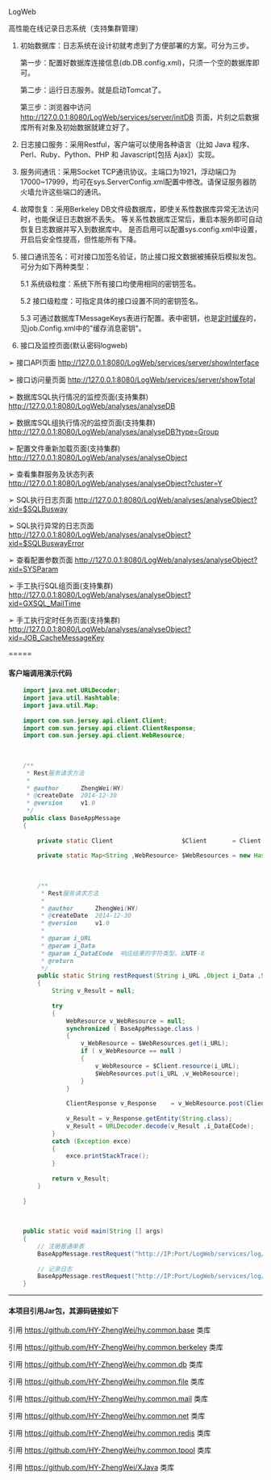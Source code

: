 LogWeb

高性能在线记录日志系统（支持集群管理）



1. 初始数据库：日志系统在设计初就考虑到了方便部署的方案。可分为三步。

    第一步：配置好数据库连接信息(db.DB.config.xml)，只须一个空的数据库即可。

    第二步：运行日志服务。就是启动Tomcat了。

    第三步：浏览器中访问 http://127.0.0.1:8080/LogWeb/services/server/initDB 页面，片刻之后数据库所有对象及初始数据就建立好了。

2. 日志接口服务：采用Restful，客户端可以使用各种语言（比如 Java 程序、Perl、Ruby、Python、PHP 和 Javascript[包括 Ajax]）实现。

3. 服务间通讯：采用Socket TCP通讯协议。主端口为1921，浮动端口为17000~17999，均可在sys.ServerConfig.xml配置中修改。请保证服务器防火墙允许这些端口的通讯。

4. 故障恢复：采用Berkeley DB文件级数据库，即使关系性数据库异常无法访问时，也能保证日志数据不丢失。
   等关系性数据库正常后，重启本服务即可自动恢复日志数据并写入到数据库中。
   是否启用可以配置sys.config.xml中设置，开启后安全性提高，但性能所有下降。
   
5. 接口通讯签名：可对接口加签名验证，防止接口报文数据被捕获后模拟发包。可分为如下两种类型：

    5.1 系统级粒度：系统下所有接口均使用相同的密钥签名。
    
    5.2 接口级粒度：可指定具体的接口设置不同的密钥签名。
    
    5.3 可通过数据库TMessageKeys表进行配置。表中密钥，也是[定时缓存](WebContent/WEB-INF/job.Config.xml)的，见job.Config.xml中的"缓存消息密钥"。

6. 接口及监控页面(默认密码logweb)

➢ 接口API页面 http://127.0.0.1:8080/LogWeb/services/server/showInterface

➢ 接口访问量页面 http://127.0.0.1:8080/LogWeb/services/server/showTotal

➢ 数据库SQL执行情况的监控页面(支持集群) http://127.0.0.1:8080/LogWeb/analyses/analyseDB

➢ 数据库SQL组执行情况的监控页面(支持集群) http://127.0.0.1:8080/LogWeb/analyses/analyseDB?type=Group

➢ 配置文件重新加载页面(支持集群) http://127.0.0.1:8080/LogWeb/analyses/analyseObject

➢ 查看集群服务及状态列表 http://127.0.0.1:8080/LogWeb/analyses/analyseObject?cluster=Y

➢ SQL执行日志页面 http://127.0.0.1:8080/LogWeb/analyses/analyseObject?xid=$SQLBusway

➢ SQL执行异常的日志页面 http://127.0.0.1:8080/LogWeb/analyses/analyseObject?xid=$SQLBuswayError

➢ 查看配置参数页面 http://127.0.0.1:8080/LogWeb/analyses/analyseObject?xid=SYSParam

➢ 手工执行SQL组页面(支持集群) http://127.0.0.1:8080/LogWeb/analyses/analyseObject?xid=GXSQL_MailTime

➢ 手工执行定时任务页面(支持集群) http://127.0.0.1:8080/LogWeb/analyses/analyseObject?xid=JOB_CacheMessageKey



=====
#### 客户端调用演示代码
```java
	import java.net.URLDecoder;
	import java.util.Hashtable;
	import java.util.Map;
	
	import com.sun.jersey.api.client.Client;
	import com.sun.jersey.api.client.ClientResponse;
	import com.sun.jersey.api.client.WebResource;
	
	
	
	/**
	 * Rest服务请求方法
	 * 
	 * @author      ZhengWei(HY)
	 * @createDate  2014-12-30
	 * @version     v1.0
	 */
	public class BaseAppMessage
	{
	    
	    private static Client                   $Client       = Client.create();
	    
	    private static Map<String ,WebResource> $WebResources = new Hashtable<String ,WebResource>();
	    
	    
	    
	    /**
	     * Rest服务请求方法
	     * 
	     * @author      ZhengWei(HY)
	     * @createDate  2014-12-30
	     * @version     v1.0
	     *
	     * @param i_URL
	     * @param i_Data
	     * @param i_DataECode  响应结果的字符类型。如UTF-8
	     * @return
	     */
	    public static String restRequest(String i_URL ,Object i_Data ,String i_DataECode)
	    {
	        String v_Result = null;
	        
	        try 
	        {
	            WebResource v_WebResource = null;
	            synchronized ( BaseAppMessage.class )
	            {
	                v_WebResource = $WebResources.get(i_URL);
	                if ( v_WebResource == null )
	                {
	                    v_WebResource = $Client.resource(i_URL);
	                    $WebResources.put(i_URL ,v_WebResource);
	                }
	            }
	            
	            ClientResponse v_Response    = v_WebResource.post(ClientResponse.class ,i_Data);
	            
	            v_Result = v_Response.getEntity(String.class);
	            v_Result = URLDecoder.decode(v_Result ,i_DataECode);
	        } 
	        catch (Exception exce) 
	        {
	            exce.printStackTrace();
	        }
	        
	        return v_Result;
	    }
	    
	}
	
	
	
	public static void main(String [] args)
	{
		// 注册普通单表
		BaseAppMessage.restRequest("http://IP:Port/LogWeb/services/log/register" ,"Json报文。请参见testScript/restful/Log.Register.A001.注册系统.01.普通单表.xml中的Json字符串" ,"UTF-8");
		
		// 记录日志
		BaseAppMessage.restRequest("http://IP:Port/LogWeb/services/log/log"      ,"Json报文。请参见testScript/restful/Log.Create.A001.记录日志.001.xml中的Json字符串"          ,"UTF-8");
	}
```


---
#### 本项目引用Jar包，其源码链接如下
引用 https://github.com/HY-ZhengWei/hy.common.base 类库

引用 https://github.com/HY-ZhengWei/hy.common.berkeley 类库

引用 https://github.com/HY-ZhengWei/hy.common.db 类库

引用 https://github.com/HY-ZhengWei/hy.common.file 类库

引用 https://github.com/HY-ZhengWei/hy.common.mail 类库

引用 https://github.com/HY-ZhengWei/hy.common.net 类库

引用 https://github.com/HY-ZhengWei/hy.common.redis 类库

引用 https://github.com/HY-ZhengWei/hy.common.tpool 类库

引用 https://github.com/HY-ZhengWei/XJava 类库
